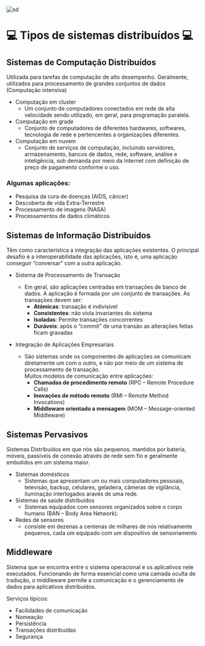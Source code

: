 
![sd](https://user-images.githubusercontent.com/49373874/85213024-5c347d00-b32f-11ea-81fd-23e909e7f4b4.jpeg)


# 💻 Tipos de sistemas distribuídos 💻

## Sistemas de Computação Distribuídos 

Utilizada para tarefas de computação de alto desempenho. Geralmente, utilizados para processamento de grandes conjuntos de dados (Computação intensiva)

- Computação em cluster
  - Um conjunto de computadores conectados em rede de alta velocidade sendo utilizado, em geral, para programação paralela.
- Computação em grade
  - Conjunto de computadores de diferentes hardwares, softwares, tecnologia de rede e pertencentes a organizações diferentes.
- Computação em nuvem 
  - Conjunto de serviços de computação, incluindo servidores, armazenamento, bancos de dados, rede, software, análise e inteligência, sob demanda por meio da Internet com definição de preço de pagamento conforme o uso.

### Algumas aplicações:
  - Pesquisa da cura de doenças (AIDS, câncer)
  - Descoberta de vida Extra-Terrestre
  - Processamento de imagens (NASA)
  - Processamentos de dados climáticos

## Sistemas de Informação Distribuídos 

Têm como característica a integração das aplicações existentes. O principal desafio é a interoperabilidade das aplicações, isto é, uma aplicação conseguir “conversar” com a outra aplicação.

- Sistema de Processamento de Transação
  - Em geral, são aplicações centradas em transações de banco de dados. A aplicação é formada por um conjunto de transações.
As transações devem ser:
    - **Atómicas**: transação é indivisível
    - **Consistentes**: não viola invariantes do sistema
    - **Isoladas**: Permite transações concorrentes
    - **Duráveis**: após o “commit” de uma transão as alterações feitas ficam gravadas
    
- Integração de Aplicações Empresariais
  - São sistemas onde os componentes de aplicações se comunicam diretamente um com o outro, e não por meio de um sistema de processamento de transação.  
Muitos modelos de comunicação entre aplicações:
    - **Chamadas de procedimento remoto** (RPC – Remote Procedure Calls)
    - **Inovações de método remoto** (RMI – Remote Method Invocations)
    - **Middleware orientado a mensagem** (MOM – Message-oriented Middleware)

## Sistemas Pervasivos

Sistemas Distribuídos em que nós são pequenos, mantidos por bateria, móveis, passíveis de conexão através de rede sem fio e geralmente embutidos em um sistema maior.

- Sistemas domésticos 
  - Sistemas que apresentam um ou mais computadores pessoais, televisão, backup, celulares, geladeira, câmeras de vigilância, iluminação interlogados aravés de uma rede.
- Sistemas de saúde distribuídos
  - Sistemas equipados com sensores organizados sobre o corpo humano (BAN – Body Area Network).
- Redes de sensores
  - consiste em dezenas a centenas de milhares de nós relativamente pequenos, cada um equipado com um dispositivo de sensoriamento

## Middleware

Sistema que se encontra entre o sistema operacional e os aplicativos nele executados. Funcionando de forma essencial como uma camada oculta de tradução, o middleware permite a comunicação e o gerenciamento de dados para aplicativos distribuídos.

Serviços típicos:

- Facilidades de comunicação
- Nomeação
- Persistência
- Transações distribuı́das
- Segurança
